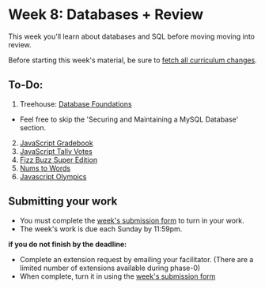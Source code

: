 # Week 8: Databases + Review

This week you'll learn about databases and SQL before moving moving into review.

Before starting this week's material, be sure to [fetch all curriculum changes](https://github.com/dev-academy-phase0/phase-0-handbook/blob/master/fetching-changes.md).

## To-Do:

1. Treehouse: [Database Foundations](http://teamtreehouse.com/library/database-foundations)
  - Feel free to skip the 'Securing and Maintaining a MySQL Database' section.
2. [JavaScript Gradebook](./2-js-gradebook)
3. [JavaScript Tally Votes](./3-js-tally-votes)
4. [Fizz Buzz Super Edition](./5-fizz-buzz)
5. [Nums to Words](./6-nums-to-words)
6. [Javascript Olympics](./7-js-olympics)

## Submitting your work

- You must complete the [week's submission form](http://goo.gl/forms/6txOOlWgyr) to turn in your work.
- The week's work is due each Sunday by 11:59pm.    

**if you do not finish by the deadline:**

- Complete an extension request by emailing your facilitator. (There are a limited number of extensions available during phase-0)
- When complete, turn it in using the [week's submission form](http://goo.gl/forms/6txOOlWgyr)
